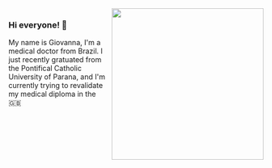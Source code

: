 <img align= right src="https://media1.tenor.com/images/0e62c43fffb62f1224d860acabc070d9/tenor.gif?itemid=7752556" width="300px">

### Hi everyone! 👋

My name is Giovanna, I'm a medical doctor from Brazil. I just recently gratuated from the Pontifical Catholic University of Parana, and I'm currently trying to 
revalidate my medical diploma in the 🇬🇧
